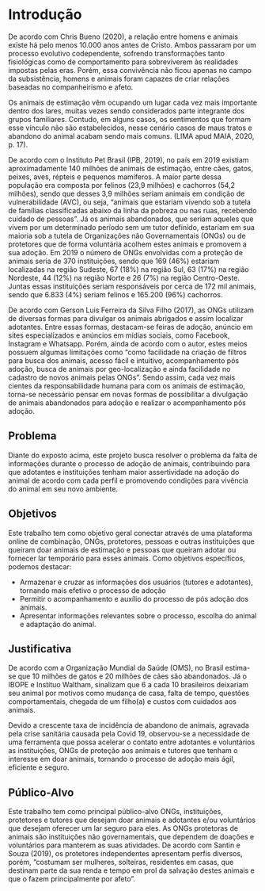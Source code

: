 # Introdução
De acordo com Chris Bueno (2020), a relação entre homens e animais existe há pelo menos 10.000 anos antes de Cristo. Ambos passaram por um processo evolutivo codependente, sofrendo transformações tanto fisiológicas como de comportamento para sobreviverem às realidades impostas pelas eras. Porém, essa convivência não ficou apenas no campo da subsistência, homens e animais foram capazes de criar relações baseadas no companheirismo e afeto. 

Os animais de estimação vêm ocupando um lugar cada vez mais importante dentro dos lares, muitas vezes sendo considerados parte integrante dos grupos familiares. Contudo, em alguns casos, os sentimentos que formam esse vínculo não são estabelecidos, nesse cenário casos de maus tratos e abandono do animal acabam sendo mais comuns. (LIMA apud MAIA, 2020, p. 17).

De acordo com o Instituto Pet Brasil (IPB, 2019), no país em 2019 existiam aproximadamente 140 milhões de animais de estimação, entre cães, gatos, peixes, aves, répteis e pequenos mamíferos. A maior parte dessa população era composta por felinos (23,9 milhões) e cachorros (54,2 milhões), sendo que desses 3,9 milhões seriam animais em condição de vulnerabilidade (AVC), ou seja, “animais que estariam vivendo sob a tutela de famílias classificadas abaixo da linha da pobreza ou nas ruas, recebendo cuidado de pessoas”. Já os animais abandonados, que seriam aqueles que vivem por um determinado período sem um tutor definido, estariam em sua maioria sob a tutela de Organizações não Governamentais (ONGs) ou de protetores que de forma voluntária acolhem estes animais e promovem a sua adoção. Em 2019 o número de ONGs envolvidas com a proteção de animais seria de 370 instituições, sendo que 169 (46%) estariam localizadas na região Sudeste, 67 (18%) na região Sul, 63 (17%) na região Nordeste, 44 (12%) na região Norte e 26 (7%) na região Centro-Oeste. Juntas essas instituições seriam responsáveis por cerca de 172 mil animais, sendo que 6.833 (4%) seriam felinos e 165.200 (96%) cachorros. 

De acordo com Gerson Luis Ferreira da Silva Filho (2017), as ONGs utilizam de diversas formas para divulgar os animais abrigados e assim localizar adotantes. Entre essas formas, destacam-se feiras de adoção, anúncio em sites especializados e anúncios em mídias sociais, como Facebook, Instagram e Whatsapp. Porém, ainda de acordo com o autor, estes meios possuem algumas limitações como “como facilidade na criação de filtros para busca dos animais, acesso fácil e intuitivo, acompanhamento pós adoção, busca de animais por geo-localização e ainda facilidade no cadastro de novos animais pelas ONGs”.
Sendo assim, cada vez mais cientes da responsabilidade humana para com os animais de estimação, torna-se necessário pensar em novas formas de possibilitar a divulgação de animais abandonados para adoção e realizar o acompanhamento pós adoção.


## Problema

Diante do exposto acima, este projeto busca resolver o problema da falta de informações durante o processo de adoção de animais, contribuindo para que adotantes e instituições tenham maior assertividade na adoção do animal de acordo com cada perfil e promovendo condições para vivência do animal em seu novo ambiente.

## Objetivos

Este trabalho tem como objetivo geral conectar através de uma plataforma online de combinação, ONGs, protetores, pessoas e outras instituições que queiram doar animais de estimação e pessoas que queiram adotar ou fornecer lar temporário para esses animais. 
 Como objetivos específicos, podemos destacar:
* Armazenar e cruzar as informações dos usuários (tutores e adotantes), tornando mais efetivo o processo de adoção
* Permitir o acompanhamento e auxílio do processo de pós adoção dos animais.
* Apresentar informações relevantes sobre o processo, escolha do animal e adaptação do animal.

## Justificativa


De acordo com a Organização Mundial da Saúde (OMS), no Brasil estima-se que 10 milhões de gatos e 20 milhões de cães são abandonados. Já o IBOPE e Instituo Waltham, sinalizam que 6 a cada 10 brasileiros deixariam seu animal por motivos como mudança de casa, falta de tempo, questões comportamentais, chegada de um filho(a) e custos com cuidados aos animais.

Devido a crescente taxa de incidência de abandono de animais, agravada pela crise sanitária causada pela Covid 19, observou-se a necessidade de uma ferramenta que possa acelerar o contato entre adotantes e voluntários as instituições, ONGs de proteção aos animais e tutores que tenham o interesse em doar animais, tornando o processo de adoção mais ágil, eficiente e seguro.


## Público-Alvo

Este trabalho tem como principal público-alvo ONGs, instituições, protetores e tutores que desejam doar animais e adotantes e/ou voluntários que desejam oferecer um lar seguro para eles. 
As ONGs protetoras de animais são instituições não governamentais, que dependem de doações e voluntários para manterem as suas atividades. De acordo com Santin e Souza (2019), os protetores independentes apresentam perfis diversos, porém, “costumam ser mulheres, solteiras, residentes em casas, que destinam parte da sua renda e tempo em prol da salvação destes animais e que o fazem principalmente por afeto”.

